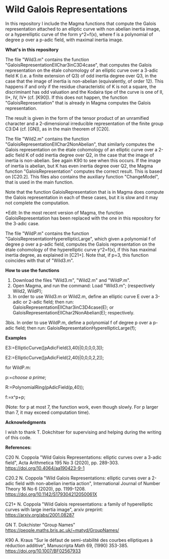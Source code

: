 # Wild Galois Representations
 In this repository I include the Magma functions that compute the Galois representation attached to an elliptic curve with non abelian inertia image, or a hyperelliptic curve of the form y^2=f(x), where f is a polynomial of degree p over a p-adic field, with maximal inertia image.
 
**What's in this repository**

The file "Wild3.m" contains the function "GaloisRepresentationEllChar3inC3D4case", that computes the Galois representation on the étale cohomology of an elliptic curve over a 3-adic field K (i.e. a finite extension of Q3) of odd inertia degree over Q3, in the case that the image of inertia is non-abelian (equivalently, of order 12). This happens if and only if the residue characteristic of K is not a square, the discriminant has odd valuation and the Kodaira tipe of the curve is one of II, II*, IV, IV* (cf. [K90]). If this does not happen, the function "GaloisRepresentation" that is already in Magma computes the Galois representation.

The result is given in the form of the tensor product of an unramified character and a 2-dimensional irreducible representation of the finite group C3:D4 (cf. [GN]), as in the main theorem of [C20].

The file "Wild2.m" contains the function "GaloisRepresentationEllChar2NonAbelian", that similarly computes the Galois representation on the étale cohomology of an elliptic curve over a 2-adic field K of odd inertia degree over Q2, in the case that the image of inertia is non-abelian. See again K90 to see when this occurs. If the image of inertia is abelian, but K has even inertia degree over Q2, the Magma function "GaloisRepresentation" computes the correct result. This is based on [C20.2]. This files also contains the auxiliary function "ChangeModel", that is used in the main function.

Note that the function GaloisRepresentation that is in Magma does compute the Galois representation in each of these cases, but it is slow and it may not complete the computation.

*Edit: In the most recent version of Magma, the function GaloisRepresentation has been replaced with the one in this repository for the 3-adic case.


The file "WildP.m" contains the function "GaloisRepresentationHyperellipticLarge", which given a polynomial f of degree p over a p-adic field, computes the Galois representation on the étale cohomology of the hyperelliptic curve y^2=f(x), if this has maximal inertia degree, as explained in [C21+]. Note that, if p=3, this function coincides with that of "Wild3.m".

**How to use the functions**

1. Download the files "Wild3.m", "Wild2.m" and "WildP.m".
2. Open Magma, and run the command: Load "Wild3.m"; (respectively Wild2, WildP);
3. In order to use Wild3.m or Wild2.m, define an elliptic curve E over a 3-adic or 2-adic field; then run: GaloisRepresentationEllChar3inC3D4case(E); or GaloisRepresentationEllChar2NonAbelian(E); respectively.

3bis. In order to use WildP.m, define a polynomial f of degree p over a p-adic field; then run: GaloisRepresentationHyperellipticLarge(f);

**Examples**

E3:=EllipticCurve([pAdicField(3,40)|0,0,0,0,3]);

E2:=EllipticCurve([pAdicField(2,40)|0,0,0,2,2]);

for WildP.m:

p:=*choose a prime*;

R<x>:=PolynomialRing(pAdicField(p,40));
 
f:=x^p+p;
 
(Note: for p at most 7, the function work, even though slowly. For p larger than 7, it may exceed computation time).

**Acknowledgments**

I wish to thank T. Dokchitser for supervising and helping during the writing of this code.


**References:**

C20 N. Coppola "Wild Galois Representations: elliptic curves over a 3-adic field", Acta Arithmetica 195 No 3 (2020), pp. 289-303. https://doi.org/10.4064/aa190423-9-1

C20.2 N. Coppola "Wild Galois Representations: elliptic curves over a 2-adic field with non-abelian inertia action", International Journal of Number Theory 16 No 6 (2020), pp. 1199-1208. https://doi.org/10.1142/S179304212050061X

C21+ N. Coppola "Wild Galois representations: a family of hyperelliptic curves with large inertia image", arxiv preprint: https://arxiv.org/abs/2001.08287

GN T. Dokchister "Group Names" https://people.maths.bris.ac.uk/~matyd/GroupNames/

K90 A. Kraus "Sur le défaut de semi-stabilité des courbes elliptiques à réduction additive", Manuscripta Math 69, (1990) 353-385. https://doi.org/10.1007/BF02567933
